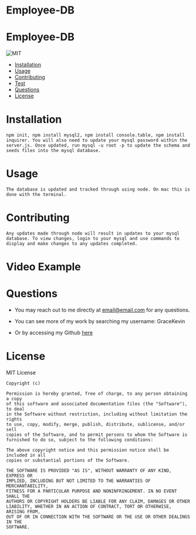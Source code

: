 # Employee-DB
# Employee-DB
  ![MIT](https://img.shields.io/badge/License-MIT-blue)
  * [Installation](#installation)
  * [Usage](#usage)
  * [Contributing](#contributing)
  * [Test](#test)
  * [Questions](#questions)
  * [License](#license)
  
  # Installation
    npm init, npm install mysql2, npm install console.table, npm install inquirer. You will also need to update your mysql password within the server.js. Once updated, run mysql -u root -p to update the schema and seeds files into the mysql database.
  # Usage
    The database is updated and tracked through using node. On mac this is done with the terminal.
  # Contributing
    Any updates made through node will result in updates to your mysql database. To view changes, login to your mysql and use commands to display and make changes to any updates completed.

  # Video Example
  

  # Questions
  *  You may  reach out to me directly at email@email.com for any questions.

  
  * You can see more of my work by searching my username: GraceKevin
  * Or by accessing my Github [here](https://github.com/GraceKevin)
  # License

   
  MIT License

    Copyright (c)
    
    Permission is hereby granted, free of charge, to any person obtaining a copy
    of this software and associated documentation files (the "Software"), to deal
    in the Software without restriction, including without limitation the rights
    to use, copy, modify, merge, publish, distribute, sublicense, and/or sell
    copies of the Software, and to permit persons to whom the Software is
    furnished to do so, subject to the following conditions:
    
    The above copyright notice and this permission notice shall be included in all
    copies or substantial portions of the Software.
    
    THE SOFTWARE IS PROVIDED "AS IS", WITHOUT WARRANTY OF ANY KIND, EXPRESS OR
    IMPLIED, INCLUDING BUT NOT LIMITED TO THE WARRANTIES OF MERCHANTABILITY,
    FITNESS FOR A PARTICULAR PURPOSE AND NONINFRINGEMENT. IN NO EVENT SHALL THE
    AUTHORS OR COPYRIGHT HOLDERS BE LIABLE FOR ANY CLAIM, DAMAGES OR OTHER
    LIABILITY, WHETHER IN AN ACTION OF CONTRACT, TORT OR OTHERWISE, ARISING FROM,
    OUT OF OR IN CONNECTION WITH THE SOFTWARE OR THE USE OR OTHER DEALINGS IN THE
    SOFTWARE.

